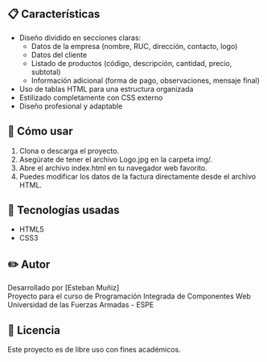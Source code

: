 
## 📋 Características

- Diseño dividido en secciones claras:
  - Datos de la empresa (nombre, RUC, dirección, contacto, logo)
  - Datos del cliente
  - Listado de productos (código, descripción, cantidad, precio, subtotal)
  - Información adicional (forma de pago, observaciones, mensaje final)
- Uso de tablas HTML para una estructura organizada
- Estilizado completamente con CSS externo
- Diseño profesional y adaptable

## 🚀 Cómo usar

1. Clona o descarga el proyecto.
2. Asegúrate de tener el archivo Logo.jpg en la carpeta img/.
3. Abre el archivo index.html en tu navegador web favorito.
4. Puedes modificar los datos de la factura directamente desde el archivo HTML.

## 🧰 Tecnologías usadas

- HTML5
- CSS3

## ✏️ Autor

Desarrollado por [Esteban Muñiz]  
Proyecto para el curso de Programación Integrada de Componentes Web  
Universidad de las Fuerzas Armadas - ESPE

## 📝 Licencia

Este proyecto es de libre uso con fines académicos.
